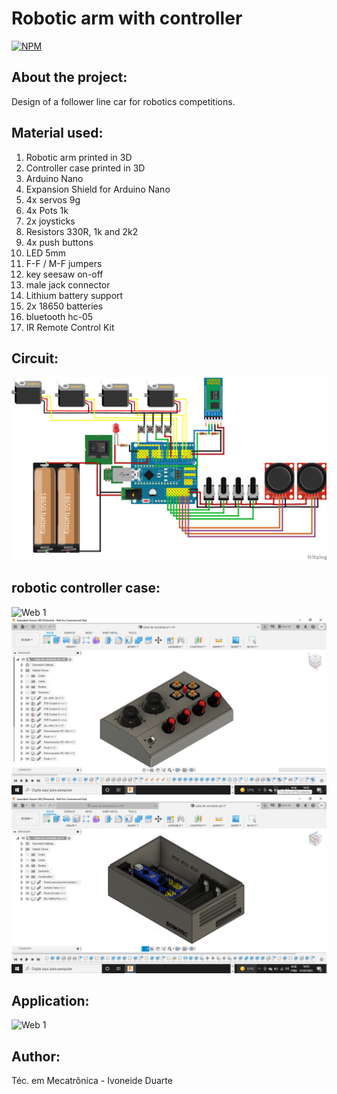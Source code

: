 # Robotic arm with controller

[![NPM](https://img.shields.io/npm/l/react)](https://github.com/Ivoneideduarte/robotic-arm-with-controller/blob/main/LICENSE) 

 ## About the project:
 Design of a follower line car for robotics competitions.
 
## Material used:
  1. Robotic arm printed in 3D 
  2. Controller case printed in 3D 
  3. Arduino Nano 
  4. Expansion Shield for Arduino Nano
  5. 4x servos 9g
  6. 4x Pots 1k
  7. 2x joysticks
  8. Resistors 330R, 1k and 2k2
  9. 4x push buttons
  10. LED 5mm
  11. F-F / M-F jumpers
  12. key seesaw on-off
  13. male jack connector
  14. Lithium battery support
  15. 2x 18650 batteries
  16. bluetooth hc-05
  17. IR Remote Control Kit
 
 ## Circuit:
 ![Web 1](https://github.com/Ivoneideduarte/robotic-arm-with-controller/blob/main/Circuit/Fritzing/robotic_arm_bb.png)
 
 ## robotic controller case:
 ![Web 1](https://github.com/Ivoneideduarte/robotic-arm-with-controller/blob/main/Circuit/img/controlador%20rob%C3%B3tico.png)
 ![Web 1](https://github.com/Ivoneideduarte/robotic-arm-with-controller/blob/main/Circuit/img/Parte%20superior.png)
 ![Web 1](https://github.com/Ivoneideduarte/robotic-arm-with-controller/blob/main/Circuit/img/Parte%20inferior.png)
 
 ## Application:
 ![Web 1]()
 
 ## Author:
 Téc. em Mecatrônica - Ivoneide Duarte
